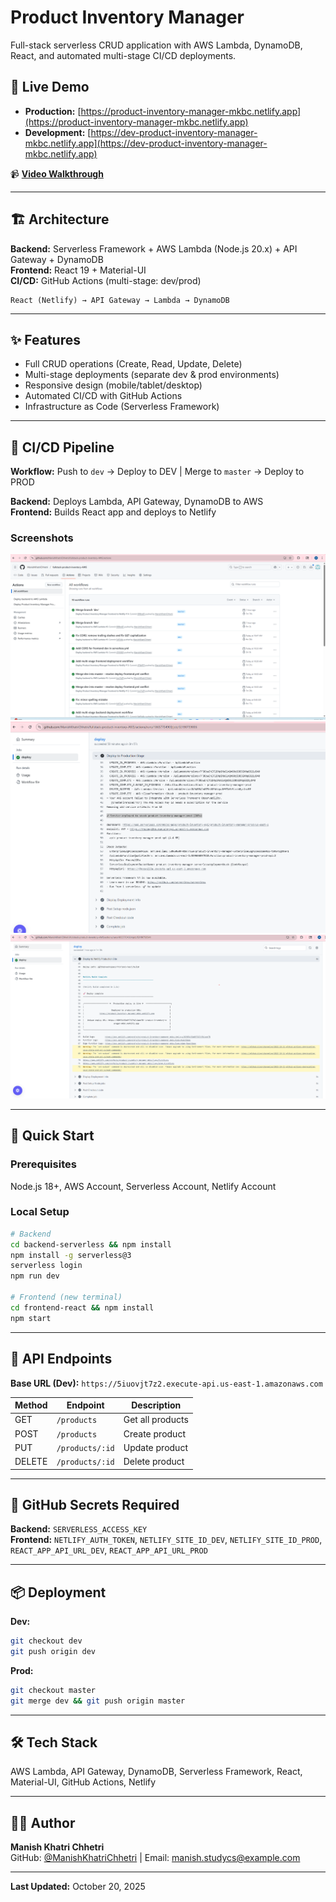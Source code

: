 # Product Inventory Manager

Full-stack serverless CRUD application with AWS Lambda, DynamoDB, React, and automated multi-stage CI/CD deployments.

## 🚀 Live Demo

- **Production:** [https://product-inventory-manager-mkbc.netlify.app](https://product-inventory-manager-mkbc.netlify.app)
- **Development:** [https://dev-product-inventory-manager-mkbc.netlify.app](https://dev-product-inventory-manager-mkbc.netlify.app)

📹 **[Video Walkthrough](https://www.loom.com/share/7db54d968fe84bcf910d02e995057325)**

---

## 🏗️ Architecture

**Backend:** Serverless Framework + AWS Lambda (Node.js 20.x) + API Gateway + DynamoDB  
**Frontend:** React 19 + Material-UI  
**CI/CD:** GitHub Actions (multi-stage: dev/prod)

```
React (Netlify) → API Gateway → Lambda → DynamoDB
```

---

## ✨ Features

- Full CRUD operations (Create, Read, Update, Delete)
- Multi-stage deployments (separate dev & prod environments)
- Responsive design (mobile/tablet/desktop)
- Automated CI/CD with GitHub Actions
- Infrastructure as Code (Serverless Framework)

---

## 🚦 CI/CD Pipeline

**Workflow:** Push to `dev` → Deploy to DEV | Merge to `master` → Deploy to PROD

**Backend:** Deploys Lambda, API Gateway, DynamoDB to AWS  
**Frontend:** Builds React app and deploys to Netlify

### Screenshots

![GitHub Actions](screenshots/github-actions-workflows.png)
![Backend Deployment](screenshots/backend-deployment-success.png)
![Frontend Deployment](screenshots/frontend-deployment-success.png)

---

## 🚀 Quick Start

### Prerequisites
Node.js 18+, AWS Account, Serverless Account, Netlify Account

### Local Setup

```bash
# Backend
cd backend-serverless && npm install
npm install -g serverless@3
serverless login
npm run dev

# Frontend (new terminal)
cd frontend-react && npm install
npm start
```

---

## 📡 API Endpoints

**Base URL (Dev):** `https://5iuovjt7z2.execute-api.us-east-1.amazonaws.com`

| Method | Endpoint | Description |
|--------|----------|-------------|
| GET | `/products` | Get all products |
| POST | `/products` | Create product |
| PUT | `/products/:id` | Update product |
| DELETE | `/products/:id` | Delete product |

---

## 🔐 GitHub Secrets Required

**Backend:** `SERVERLESS_ACCESS_KEY`  
**Frontend:** `NETLIFY_AUTH_TOKEN`, `NETLIFY_SITE_ID_DEV`, `NETLIFY_SITE_ID_PROD`, `REACT_APP_API_URL_DEV`, `REACT_APP_API_URL_PROD`

---

## 📦 Deployment

**Dev:**
```bash
git checkout dev
git push origin dev
```

**Prod:**
```bash
git checkout master
git merge dev && git push origin master
```

---

## 🛠️ Tech Stack

AWS Lambda, API Gateway, DynamoDB, Serverless Framework, React, Material-UI, GitHub Actions, Netlify

---

## 👨‍💻 Author

**Manish Khatri Chhetri**  
GitHub: [@ManishKhatriChhetri](https://github.com/ManishKhatriChhetri) | Email: manish.studycs@example.com

---

**Last Updated:** October 20, 2025